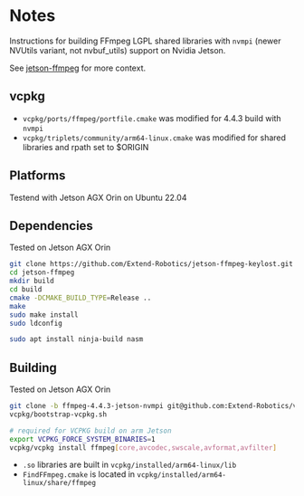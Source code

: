 # Notes

Instructions for building FFmpeg LGPL shared libraries with `nvmpi` (newer NVUtils variant, not nvbuf_utils) support on Nvidia Jetson.

See [jetson-ffmpeg](https://github.com/Extend-Robotics/jetson-ffmpeg-keylost) for more context.

## vcpkg

- `vcpkg/ports/ffmpeg/portfile.cmake` was modified for 4.4.3 build with `nvmpi`
- `vcpkg/triplets/community/arm64-linux.cmake` was modified for shared libraries and rpath set to $ORIGIN

## Platforms

Testend with Jetson AGX Orin on Ubuntu 22.04

## Dependencies

Tested on Jetson AGX Orin


```bash
git clone https://github.com/Extend-Robotics/jetson-ffmpeg-keylost.git
cd jetson-ffmpeg
mkdir build
cd build
cmake -DCMAKE_BUILD_TYPE=Release ..
make
sudo make install
sudo ldconfig
```

```bash
sudo apt install ninja-build nasm
```

## Building

Tested on Jetson AGX Orin


```bash
git clone -b ffmpeg-4.4.3-jetson-nvmpi git@github.com:Extend-Robotics/vcpkg.git
vcpkg/bootstrap-vcpkg.sh

# required for VCPKG build on arm Jetson
export VCPKG_FORCE_SYSTEM_BINARIES=1
vcpkg/vcpkg install ffmpeg[core,avcodec,swscale,avformat,avfilter]
```

- `.so` libraries are built in `vcpkg/installed/arm64-linux/lib`
- `FindFFmpeg.cmake` is located in `vcpkg/installed/arm64-linux/share/ffmpeg`

